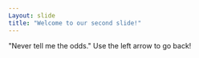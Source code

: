 ```yaml
---
Layout: slide
title: "Welcome to our second slide!"
---
```

"Never tell me the odds."
Use the left arrow to go back!
